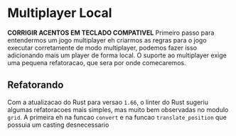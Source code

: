 # Multiplayer Local

**CORRIGIR ACENTOS EM TECLADO COMPATIVEL**
Primeiro passo para entendermos um jogo multiplayer eh criarmos as regras para o jogo executar corretamente de modo multiplayer, podemos fazer isso adicionando mais um player de forma local. O suporte ao multiplayer exige uma pequena refatoracao, que sera por onde comecaremos.

## Refatorando

Com a atualizacao do Rust para versao `1.66`, o linter do Rust sugeriu algumas refatoracoes mais simples, mas muito bem observadas no modulo ` grid`. A primeira eh na funcao `convert` e na funcao `translate_position` que possuia um casting desnecessario 